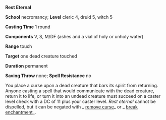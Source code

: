  **Rest Eternal**

**School** necromancy; **Level** cleric 4, druid 5, witch 5

**Casting Time** 1 round

**Components** V, S, M/DF (ashes and a vial of holy or unholy water)

**Range** touch

**Target** one dead creature touched

**Duration** permanent

**Saving Throw** none; **Spell Resistance** no

You place a curse upon a dead creature that bars its spirit from returning. Anyone casting a spell that would communicate with the dead creature, return it to life, or turn it into an undead creature must succeed on a caster level check with a DC of 11 plus your caster level. _Rest eternal_ cannot be dispelled, but it can be negated with _ [remove curse](../../spells/removeCurse.html#_remove-curse)_ or _ [break enchantment](../../spells/breakEnchantment.html#_break-enchantment)_.

